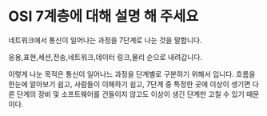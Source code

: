 # OSI 7계층에 대해 설명 해 주세요
네트워크에서 통신이 일어나는 과정을 7단계로 나눈 것을 말합니다.

응용,표현,세션,전송,네트워크,데이터 링크,물리 순으로 내려갑니다.

이렇게 나눈 목적은 통신이 일어나느 과정을 단계별로 구분하기 위해서 입니다. 흐름을 한눈에 알아보기 쉽고, 사람들이 이해하기 쉽고, 7단계 중 특정한 곳에 이상이 생기면 다른 단계의 장비 및 소프트웨어를 건들이지 않고도 이상이 생긴 단계만 고칠 수 있기 때문이다.
